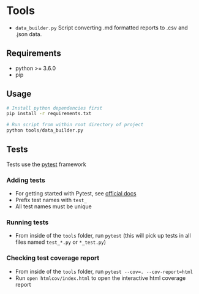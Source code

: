 # Tools

* `data_builder.py` Script converting .md formatted reports to .csv and .json data.

## Requirements

* python >= 3.6.0
* pip

## Usage

```bash
# Install python dependencies first
pip install -r requirements.txt

# Run script from within root directory of project
python tools/data_builder.py
```

## Tests

Tests use the [pytest](https://docs.pytest.org/) framework

### Adding tests
- For getting started with Pytest, see [official docs](https://docs.pytest.org/en/stable/getting-started.html)
- Prefix test names with `test_`
- All test names must be unique

### Running tests

- From inside of the `tools` folder, run `pytest` (this will pick up tests in all files named `test_*.py` or `*_test.py`)

### Checking test coverage report

- From inside of the `tools` folder, run `pytest --cov=. --cov-report=html`
- Run `open htmlcov/index.html` to open the interactive html coverage report
